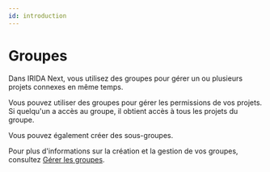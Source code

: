 ```yaml
---
id: introduction
---
```


# Groupes

Dans IRIDA Next, vous utilisez des groupes pour gérer un ou plusieurs projets connexes en même temps.

Vous pouvez utiliser des groupes pour gérer les permissions de vos projets. Si quelqu'un a accès au groupe, il obtient accès à tous les projets du groupe.

Vous pouvez également créer des sous-groupes.

Pour plus d'informations sur la création et la gestion de vos groupes, consultez [Gérer les groupes](manage).
